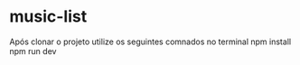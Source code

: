 # music-list
Após clonar o projeto utilize os seguintes comnados no terminal
npm install
npm run dev
